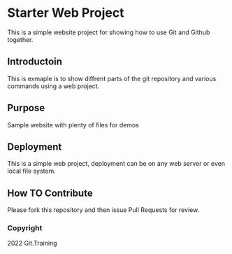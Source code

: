 # Starter Web Project

This is a simple website project for showing how to use Git and Github together.

## Introductoin

This is exmaple is to show diffrent parts of the git repository and various commands using a web project.

## Purpose

Sample website with plenty of files for demos

## Deployment

This is a simple web project, deployment can be on any web server or even local file system.

## How TO Contribute

Please fork this repository and then issue Pull Requests for review.

### Copyright

2022 Git.Training
